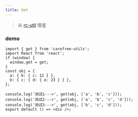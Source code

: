 ```yaml
---
title: Get
---
```


> 从 [rc-util](http://github.com/react-component/util) 借鉴

### demo

```tsx
import { get } from 'carefree-utils';
import React from 'react';
if (window) {
  window.get = get;
}
const obj = {
  a: { b: { c: 12 } },
  b: { c: { d: { e: 23 } } },
};

console.log('测试1--->', get(obj, ['a', 'b', 'c']));
console.log('测试2--->', get(obj, ['a', 'b', 'c', 'd']));
console.log('测试3--->', get(obj, ['b', 'c', 'd']));
export default () => <div />;
```
